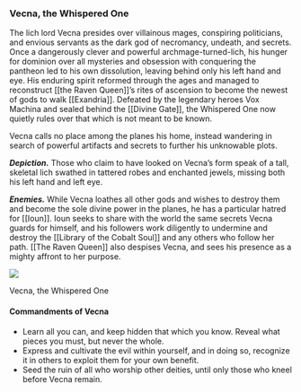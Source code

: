 ### Vecna, the Whispered One

The lich lord Vecna presides over villainous mages, conspiring politicians, and envious servants as the dark god of necromancy, undeath, and secrets. Once a dangerously clever and powerful archmage-turned-lich, his hunger for dominion over all mysteries and obsession with conquering the pantheon led to his own dissolution, leaving behind only his left hand and eye. His enduring spirit reformed through the ages and managed to reconstruct [[the Raven Queen]]’s rites of ascension to become the newest of gods to walk [[Exandria]]. Defeated by the legendary heroes Vox Machina and sealed behind the [[Divine Gate]], the Whispered One now quietly rules over that which is not meant to be known.

Vecna calls no place among the planes his home, instead wandering in search of powerful artifacts and secrets to further his unknowable plots.

**_Depiction._** Those who claim to have looked on Vecna’s form speak of a tall, skeletal lich swathed in tattered robes and enchanted jewels, missing both his left hand and left eye.

**_Enemies._** While Vecna loathes all other gods and wishes to destroy them and become the sole divine power in the planes, he has a particular hatred for [[Ioun]]. Ioun seeks to share with the world the same secrets Vecna guards for himself, and his followers work diligently to undermine and destroy the [[Library of the Cobalt Soul]] and any others who follow her path. [[The Raven Queen]] also despises Vecna, and sees his presence as a mighty affront to her purpose.

[![](https://media.dndbeyond.com/compendium-images/egtw/yDOyqyOocErRgYJK/01-24.png)](https://media.dndbeyond.com/compendium-images/egtw/yDOyqyOocErRgYJK/01-24.png)

Vecna, the Whispered One

#### Commandments of Vecna

-   Learn all you can, and keep hidden that which you know. Reveal what pieces you must, but never the whole.
-   Express and cultivate the evil within yourself, and in doing so, recognize it in others to exploit them for your own benefit.
-   Seed the ruin of all who worship other deities, until only those who kneel before Vecna remain.
